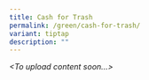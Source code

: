 ```yaml
---
title: Cash for Trash
permalink: /green/cash-for-trash/
variant: tiptap
description: ""
---
```

<p><em>&lt;To upload content soon...&gt;</em></p>